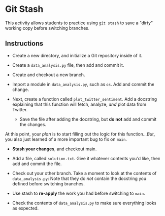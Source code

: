 # Git Stash

This activity allows students to practice using `git stash` to save a "dirty" working copy before switching branches.

## Instructions

* Create a new directory, and initialize a Git repository inside of it.

* Create a `data_analysis.py` file, then add and commit it.

* Create and checkout a new branch.

* Import a module in `data_analysis.py`, such as `os`. Add and commit the change.

* Next, create a function called `plot_twitter_sentiment`. Add a docstring explaining that this function will fetch, analyze, _and_ plot data from Twitter. 

  * Save the file after adding the docstring, but **do not** add and commit the changes.

At this point, your _plan_ is to start filling out the logic for this function..._But_, you also just learned of a more important bug to fix on `main`.

* **Stash your changes**, and checkout main.

* Add a file, called `solution.txt`. Give it whatever contents you'd like, then add and commit the file.

* Check out your other branch. Take a moment to look at the contents of `data_analysis.py`: Note that they do _not_ contain the docstring you defined before switching branches.

* Use stash to **re-apply** the work you had before switching to `main`.

* Check the contents of `data_analysis.py` to make sure everything looks as expected.
